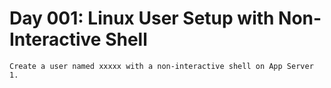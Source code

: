# Day 001: Linux User Setup with Non-Interactive Shell

```
Create a user named xxxxx with a non-interactive shell on App Server 1.
```